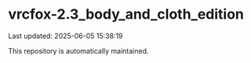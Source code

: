 # vrcfox-2.3_body_and_cloth_edition

Last updated: 2025-06-05 15:38:19

This repository is automatically maintained.
